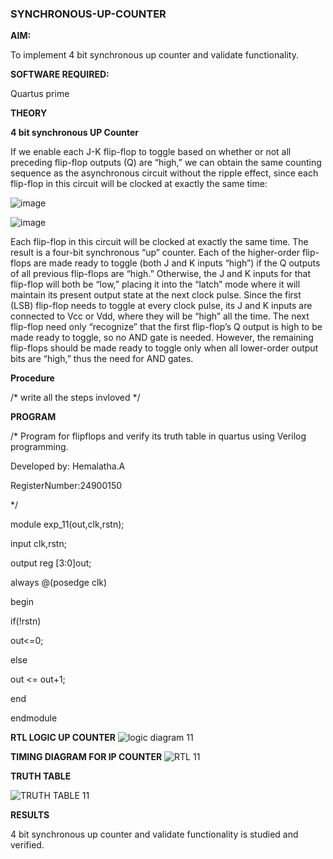 ### SYNCHRONOUS-UP-COUNTER

**AIM:**

To implement 4 bit synchronous up counter and validate functionality.

**SOFTWARE REQUIRED:**

Quartus prime

**THEORY**

**4 bit synchronous UP Counter**

If we enable each J-K flip-flop to toggle based on whether or not all preceding flip-flop outputs (Q) are “high,” we can obtain the same counting sequence as the asynchronous circuit without the ripple effect, since each flip-flop in this circuit will be clocked at exactly the same time:

![image](https://github.com/naavaneetha/SYNCHRONOUS-UP-COUNTER/assets/154305477/d5db3fa0-e413-404c-b80e-b2f39d82e7e8)


![image](https://github.com/naavaneetha/SYNCHRONOUS-UP-COUNTER/assets/154305477/52cb61eb-d04b-442d-810c-31185a68410b)

Each flip-flop in this circuit will be clocked at exactly the same time.
The result is a four-bit synchronous “up” counter. Each of the higher-order flip-flops are made ready to toggle (both J and K inputs “high”) if the Q outputs of all previous flip-flops are “high.”
Otherwise, the J and K inputs for that flip-flop will both be “low,” placing it into the “latch” mode where it will maintain its present output state at the next clock pulse.
Since the first (LSB) flip-flop needs to toggle at every clock pulse, its J and K inputs are connected to Vcc or Vdd, where they will be “high” all the time.
The next flip-flop need only “recognize” that the first flip-flop’s Q output is high to be made ready to toggle, so no AND gate is needed.
However, the remaining flip-flops should be made ready to toggle only when all lower-order output bits are “high,” thus the need for AND gates.

**Procedure**

/* write all the steps invloved */

**PROGRAM**

/* Program for flipflops and verify its truth table in quartus using Verilog programming. 

Developed by: Hemalatha.A

RegisterNumber:24900150

*/

 module exp_11(out,clk,rstn);

 input clk,rstn;
 
 output reg [3:0]out;
 
 always @(posedge clk)
 
 begin 

if(!rstn)

 out<=0;
 
 else 

out <= out+1;

 end 
 
endmodule

**RTL LOGIC UP COUNTER**
![logic diagram 11](https://github.com/user-attachments/assets/72ef2dd1-63eb-4a98-847d-3305cd5b8d07)

**TIMING DIAGRAM FOR IP COUNTER**
![RTL 11](https://github.com/user-attachments/assets/555dd08f-34de-49a9-840f-f7173f44cf27)

**TRUTH TABLE**

![TRUTH TABLE 11](https://github.com/user-attachments/assets/b31ebe67-7b62-4f16-9905-5e7010b8c209)

**RESULTS**

4 bit synchronous up counter and validate functionality is studied and verified.
